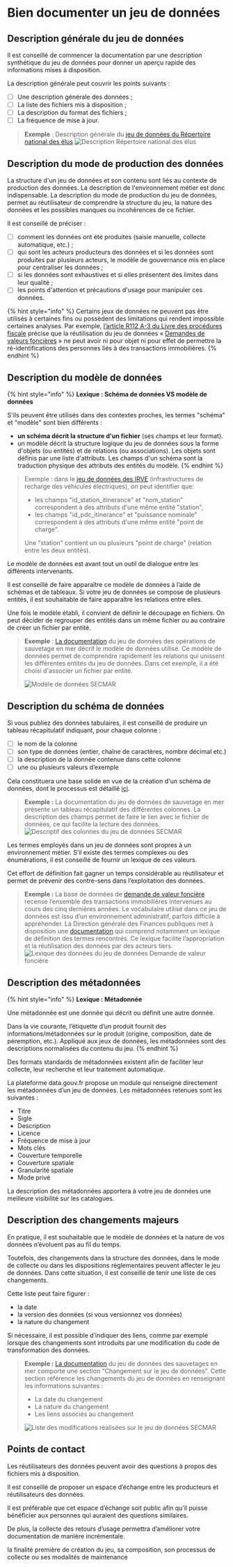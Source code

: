 # Bien documenter un jeu de données

## &#x20;<a href="#description-generale-du-jeu-de-donnees" id="description-generale-du-jeu-de-donnees"></a>

## Description générale du jeu de données <a href="#description-generale-du-jeu-de-donnees" id="description-generale-du-jeu-de-donnees"></a>

Il est conseillé de commencer la documentation par une description synthétique du jeu de données pour donner un aperçu rapide des informations mises à disposition.

La description générale peut couvrir les points suivants :&#x20;

* [ ] Une description générale des données ;
* [ ] La liste des fichiers mis à disposition ;
* [ ] La description du format des fichiers ;
* [ ] La fréquence de mise à jour.

> **Exemple** : Description générale du [jeu de données du Répertoire national des élus](https://www.data.gouv.fr/fr/datasets/repertoire-national-des-elus-1/) ![Description Répertoire national des élus](https://guides.etalab.gouv.fr/assets/img/description\_rne.6a960f74.png)

## Description du mode de production des données <a href="#description-du-mode-de-production-des-donnees" id="description-du-mode-de-production-des-donnees"></a>

La structure d'un jeu de données et son contenu sont liés au contexte de production des données. La description de l'environnement métier est donc indispensable. La description du mode de production du jeu de données, permet au réutilisateur de comprendre la structure du jeu, la nature des données et les possibles manques ou incohérences de ce fichier.

Il est conseillé de préciser :&#x20;

* [ ] comment les données ont été produites (saisie manuelle, collecte automatique, etc.) ;&#x20;
* [ ] qui sont les acteurs producteurs des données et si les données sont produites par plusieurs acteurs, le modèle de gouvernance mis en place pour centraliser les données ;&#x20;
* [ ] si les données sont exhaustives et si elles présentent des limites dans leur qualité ;
* [ ] les points d'attention et précautions d'usage pour manipuler ces données.

{% hint style="info" %}
Certains jeux de données ne peuvent pas être utilisés à certaines fins ou possèdent des limitations qui rendent impossible certaines analyses. Par exemple, [l’article R112 A-3 du Livre des procédures fiscale](https://www.legifrance.gouv.fr/affichCodeArticle.do?idArticle=LEGIARTI000038001715\&cidTexte=LEGITEXT000006069583\&dateTexte=20181231) précise que la réutilisation du jeu de données « [Demandes de valeurs foncières](https://www.data.gouv.fr/fr/datasets/demandes-de-valeurs-foncieres/) » ne peut avoir ni pour objet ni pour effet de permettre la ré-identifications des personnes liés à des transactions immobilières.
{% endhint %}

## Description du modèle de données <a href="#description-du-modele-de-donnees" id="description-du-modele-de-donnees"></a>

{% hint style="info" %}
**Lexique : Schéma de données VS modèle de données**

S'ils peuvent être utilisés dans des contextes proches, les termes "schéma" et "modèle" sont bien différents :

* **un schéma décrit la structure d'un fichier** (ses champs et leur format).
* un modèle décrit la structure logique du jeu de données sous la forme d'objets (ou entités) et de relations (ou associations). Les objets sont définis par une liste d'attributs. Les champs d'un schéma sont la traduction physique des attributs des entités du modèle.
{% endhint %}

> Exemple : dans le [jeu de données des IRVE](https://schema.data.gouv.fr/etalab/schema-irve-statique/) (infrastructures de recharge des véhicules électriques), on peut identifier que:
>
> * les champs "id\_station\_itinerance" et "nom\_station" correspondent à des attributs d'une même entité "station",
> * les champs "id\_pdc\_itinerance" et "puissance nominale" correspondent à des attributs d'une même entité "point de charge".
>
> Une "station" contient un ou plusieurs "point de charge" (relation entre les deux entités).

Le modèle de données est avant tout un outil de dialogue entre les différents intervenants.&#x20;

Il est conseillé de faire apparaître ce modèle de données à l’aide de schémas et de tableaux. Si votre jeu de données se compose de plusieurs entités, il est souhaitable de faire apparaître les relations entre elles.

Une fois le modèle établi, il convient de définir le découpage en fichiers. On peut décider de regrouper des entités dans un même fichier ou au contraire de créer un fichier par entité.

> **Exemple** : [La documentation](https://mtes-mct.github.io/secmar-documentation/schema.html) du jeu de données des opérations de sauvetage en mer décrit le modèle de données utilisé. Ce modèle de données permet de comprendre rapidement les relations qui unissent les différentes entités du jeu de données. Dans cet exemple, il a été choisi d'associer un fichier par entité.
>
> &#x20;![Modèle de données SECMAR](https://guides.etalab.gouv.fr/assets/img/schema\_secmar.37dd98f3.png)

## Description du schéma de données <a href="#description-du-schema-de-donnees" id="description-du-schema-de-donnees"></a>

Si vous publiez des données tabulaires, il est conseillé de produire un tableau récapitulatif indiquant, pour chaque colonne :&#x20;

* [ ] le nom de la colonne
* [ ] son type de données (entier, chaîne de caractères, nombre décimal etc.)
* [ ] la description de la donnée contenue dans cette colonne
* [ ] une ou plusieurs valeurs d’exemple

Cela constituera une base solide en vue de la création d'un schéma de données, dont le processus est détaillé [ici](https://guides.etalab.gouv.fr/producteurs-schemas/).

> **Exemple :** La documentation du jeu de données de sauvetage en mer présente un tableau récapitulatif des différentes colonnes. La description des champs permet de faire le lien avec le fichier de données, ce qui facilite la lecture des données. ![Descriptif des colonnes du jeu de données SECMAR](https://guides.etalab.gouv.fr/assets/img/table\_secmar.561dfb7c.png)

Les termes employés dans un jeu de données sont propres à un environnement métier. S’il existe des termes complexes ou des énumérations, il est conseillé de fournir un lexique de ces valeurs.&#x20;

Cet effort de définition fait gagner un temps considérable au réutilisateur et permet de prévenir des contre-sens dans l’exploitation des données.

> **Exemple :** La base de données de [demande de valeur foncière](https://www.data.gouv.fr/fr/datasets/demandes-de-valeurs-foncieres/) recense l’ensemble des transactions immobilières intervenues au cours des cinq dernières années. Le vocabulaire utilisé dans ce jeu de données est issu d’un environnement administratif, parfois difficile à appréhender. La Direction générale des Finances publiques met à disposition une [documentation](https://static.data.gouv.fr/resources/demande-de-valeurs-foncieres/20190419-091745/notice-descriptive-du-fichier-dvf.pdf) qui comprend notamment un lexique de définition des termes rencontrés. Ce lexique facilite l’appropriation et la réutilisation des données par des acteurs tiers. ![Lexique des données du jeu de données Demande de valeur foncière](https://guides.etalab.gouv.fr/assets/img/lexique\_dvf.64d1e5cc.png)

## Description des métadonnées <a href="#description-des-metadonnees" id="description-des-metadonnees"></a>

{% hint style="info" %}
**Lexique : Métadonnée**

Une métadonnée est une donnée qui décrit ou définit une autre donnée.&#x20;

Dans la vie courante, l’étiquette d’un produit fournit des informations/métadonnées sur le produit (origine, composition, date de péremption, etc.). Appliqué aux jeux de données, les métadonnées sont des descriptions normalisées du contenu du jeu.
{% endhint %}

Des formats standards de métadonnées existent afin de faciliter leur collecte, leur recherche et leur traitement automatique.&#x20;

La plateforme data.gouv.fr propose un module qui renseigne directement les métadonnées d’un jeu de données. Les métadonnées retenues sont les suivantes :

* Titre
* Sigle
* Description
* Licence
* Fréquence de mise à jour
* Mots clés
* Couverture temporelle
* Couverture spatiale
* Granularité spatiale
* Mode privé

La description des métadonnées apportera à votre jeu de données une meilleure visibilité sur les catalogues.

## Description des changements majeurs <a href="#description-des-changements-majeurs" id="description-des-changements-majeurs"></a>

En pratique, il est souhaitable que le modèle de données et la nature de vos données n’évoluent pas au fil du temps.&#x20;

Toutefois, des changements dans la structure des données, dans le mode de collecte ou dans les dispositions réglementaires peuvent affecter le jeu de données. Dans cette situation, il est conseillé de tenir une liste de ces changements.&#x20;

Cette liste peut faire figurer :&#x20;

* la date
* la version des données (si vous versionnez vos données)
* la nature du changement

Si nécessaire, il est possible d’indiquer des liens, comme par exemple lorsque des changements sont introduits par une modification du code de transformation des données.

> **Exemple :** [La documentation](https://mtes-mct.github.io/secmar-documentation/CHANGELOG.html) du jeu de données des sauvetages en mer comporte une section “Changement sur le jeu de données”. Cette section référence les changements du jeu de données en renseignant les informations suivantes :
>
> * La date du changement
> * La nature du changement
> * Les liens associés au changement
>
> &#x20;![Liste des modifications réalisées sur le jeu de données SECMAR](https://guides.etalab.gouv.fr/assets/img/maj\_secmar.02c31ca5.png)

## Points de contact <a href="#points-de-contact" id="points-de-contact"></a>

Les réutilisateurs des données peuvent avoir des questions à propos des fichiers mis à disposition.

Il est conseillé de proposer un espace d’échange entre les producteurs et réutilisateurs des données.&#x20;

Il est préférable que cet espace d’échange soit public afin qu’il puisse bénéficier aux personnes qui auraient des questions similaires.&#x20;

De plus, la collecte des retours d’usage permettra d’améliorer votre documentation de manière incrémentale.





la finalité première de création du jeu, sa composition, son processus de collecte ou ses modalités de maintenance
